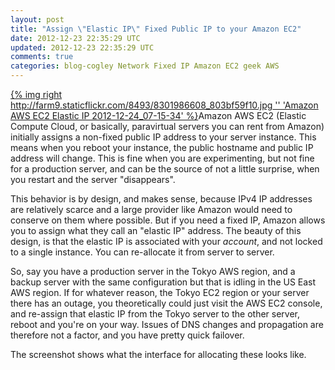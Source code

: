 ```yaml
---           
layout: post
title: "Assign \"Elastic IP\" Fixed Public IP to your Amazon EC2"
date: 2012-12-23 22:35:29 UTC
updated: 2012-12-23 22:35:29 UTC
comments: true
categories: blog-cogley Network Fixed IP Amazon EC2 geek AWS
---
```

 

[{% img right http://farm9.staticflickr.com/8493/8301986608_803bf59f10.jpg '' 'Amazon AWS EC2 Elastic IP 2012-12-24_07-15-34' %}](http://www.flickr.com/photos/81796435@N00/8301986608 "View 'Amazon AWS EC2 Elastic IP 2012-12-24_07-15-34' on Flickr.com")Amazon AWS EC2 (Elastic Compute Cloud, or basically, paravirtual servers you can rent from Amazon) initially assigns a non-fixed public IP address to your server instance. This means when you reboot your instance, the public hostname and public IP address will change. This is fine when you are experimenting, but not fine for a production server, and can be the source of not a little surprise, when you restart and the server "disappears". 


This behavior is by design, and makes sense, because IPv4 IP addresses are relatively scarce and a large provider like Amazon would need to conserve on them where possible. But if you need a fixed IP, Amazon allows you to assign what they call an "elastic IP" address. The beauty of this design, is that the elastic IP is associated with your _account_, and not locked to a single instance. You can re-allocate it from server to server. 


So, say you have a production server in the Tokyo AWS region, and a backup server with the same configuration but that is idling in the US East AWS region. If for whatever reason, the Tokyo EC2 region or your server there has an outage, you theoretically could just visit the AWS EC2 console, and re-assign that elastic IP from the Tokyo server to the other server, reboot and you're on your way. Issues of DNS changes and propagation are therefore not a factor, and you have pretty quick failover.


The screenshot shows what the interface for allocating these looks like. 

